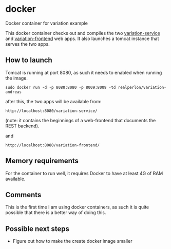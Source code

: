 # docker
Docker container for variation example

This docker container checks out and compiles the two [variation-service](https://github.com/realperlon/variation-service) and [variation-frontend](https://github.com/realperlon/variation-frontend) web apps. It also launches a tomcat instance that serves the two apps.

## How to launch
Tomcat is running at port 8080, as such it needs to enabled when running the image.

```sudo docker run -d -p 8080:8080 -p 8009:8009 -td realperlon/variation-andreas```

after this, the two apps will be available from:

```http://localhost:8080/variation-service/``` 

(note: it contains the beginnings of a web-frontend that documents the REST backend).

and

```http://localhost:8080/variation-frontend/```

## Memory requirements
For the container to run well, it requires Docker to have at least 4G of RAM available.

## Comments
This is the first time I am using docker containers, as such it is quite possible that there is a better way of doing this.

## Possible next steps
* Figure out how to make the create docker image smaller


